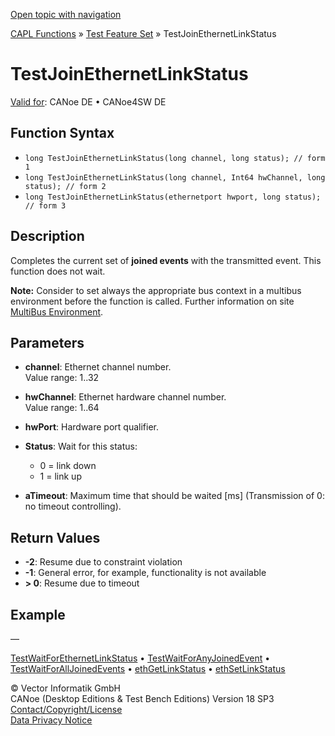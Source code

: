 [Open topic with navigation](../../../../../CANoeDEFamily.htm#Topics/CAPLFunctions/Test/Functions/CAPLfunctionTestJoinEthernetLinkStatus.md)

[CAPL Functions](../../CAPLfunctions.md) » [Test Feature Set](../CAPLfunctionsTFSOverview.md) » TestJoinEthernetLinkStatus

# TestJoinEthernetLinkStatus

[Valid for](../../../Shared/FeatureAvailability.md): CANoe DE • CANoe4SW DE

## Function Syntax

- `long TestJoinEthernetLinkStatus(long channel, long status); // form 1`
- `long TestJoinEthernetLinkStatus(long channel, Int64 hwChannel, long status); // form 2`
- `long TestJoinEthernetLinkStatus(ethernetport hwport, long status); // form 3`

## Description

Completes the current set of **joined events** with the transmitted event. This function does not wait.

**Note:** Consider to set always the appropriate bus context in a multibus environment before the function is called. Further information on site [MultiBus Environment](../../../Shared/CAPL/General/TestMultiBusEnvironment.md).

## Parameters

- **channel**: Ethernet channel number.  
  Value range: 1..32

- **hwChannel**: Ethernet hardware channel number.  
  Value range: 1..64

- **hwPort**: Hardware port qualifier.

- **Status**: Wait for this status:
  - 0 = link down
  - 1 = link up

- **aTimeout**: Maximum time that should be waited [ms] (Transmission of 0: no timeout controlling).

## Return Values

- **-2**: Resume due to constraint violation
- **-1**: General error, for example, functionality is not available
- **> 0**: Resume due to timeout

## Example

—

[TestWaitForEthernetLinkStatus](CAPLfunctionTestWaitForEthernetLinkStatus.md) • [TestWaitForAnyJoinedEvent](CAPLfunctionTestWaitForAnyJoinedEvent.md) • [TestWaitForAllJoinedEvents](CAPLfunctionTestWaitForAllJoinedEvents.md) • [ethGetLinkStatus](../../IP/Functions/CAPLfunctionEthGetLinkStatus.md) • [ethSetLinkStatus](../../IP/Functions/CAPLfunctionEthSetLinkStatus.md)

© Vector Informatik GmbH  
CANoe (Desktop Editions & Test Bench Editions) Version 18 SP3  
[Contact/Copyright/License](../../../Shared/ContactCopyrightLicense.md)  
[Data Privacy Notice](https://www.vector.com/int/en/company/get-info/privacy-policy/)

